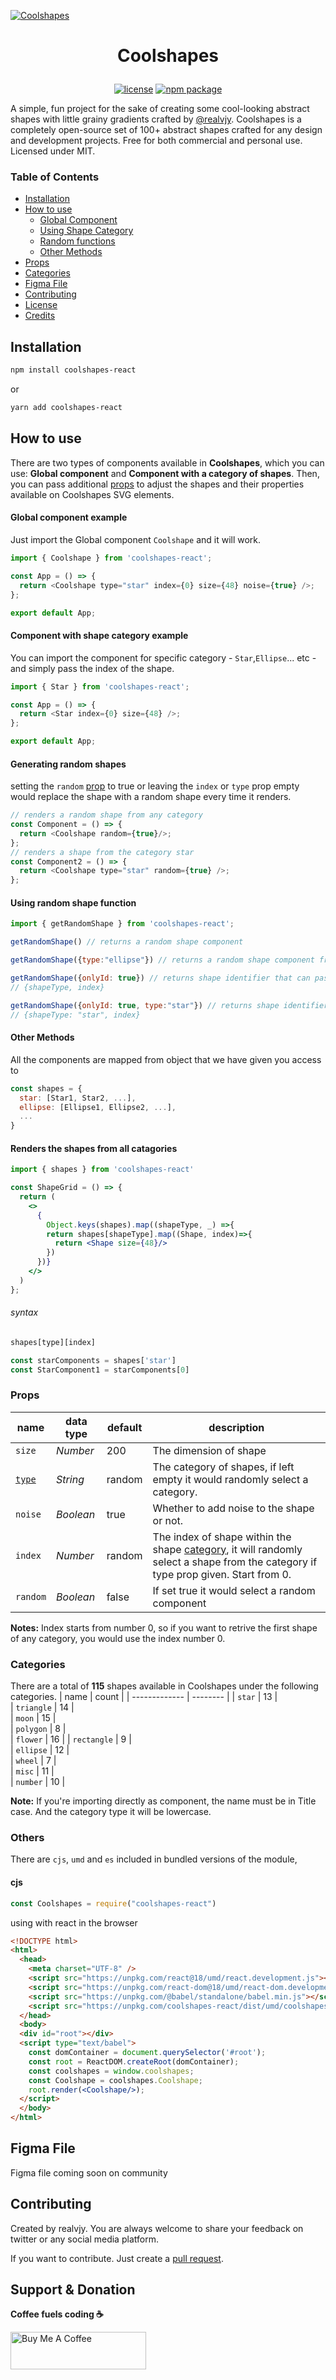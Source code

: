 [![Coolshapes](https://coolshap.es/react-preview.jpg)](https://coolshap.es)
# <p align=center>Coolshapes</p>
<p align="center">
  <a href="https://github.com/realvjy/coolshapes-react/blob/main/LICENSE"><img src="https://img.shields.io/npm/l/coolshapes-react" alt="license"></a>
  <a href="https://www.npmjs.com/package/coolshapes-react"><img src="https://img.shields.io/npm/v/coolshapes-react" alt="npm package"></a>

</p>

A simple, fun project for the sake of creating some cool-looking abstract shapes with little grainy gradients crafted by [@realvjy](https://x.com/realvjy). Coolshapes is a completely open-source set of 100+ abstract shapes crafted for any design and development projects. Free for both commercial and personal use. Licensed under MIT.



### Table of Contents
- [Installation](#installation)
- [How to use](#how-to-use)
  - [Global Component](#how-to-use)
  - [Using Shape Category](#component-with-shape-category-example)
  - [Random functions](#using-random-shape-function)
  - [Other Methods](#other-method)
- [Props](#props)
- [Categories](#categories)
- [Figma File](#figma-file)
- [Contributing](#contributing)
- [License](https://github.com/realvjy/coolshapes-react?tab=MIT-1-ov-file)
- [Credits](#credits)


## Installation


```sh
npm install coolshapes-react
```

or

```sh
yarn add coolshapes-react
```

## How to use

There are two types of components available in **Coolshapes**, which you can use: **Global component** and **Component with a category of shapes**. Then, you can pass additional [props](#props) to adjust the shapes and their properties available on Coolshapes SVG elements.

#### Global component example
Just import the Global component `Coolshape` and it will work.

```js
import { Coolshape } from 'coolshapes-react';

const App = () => {
  return <Coolshape type="star" index={0} size={48} noise={true} />;
};

export default App;
```

#### Component with shape category example
You can import the component for specific category - `Star`,`Ellipse`... etc - and simply pass the index of the shape.
```js
import { Star } from 'coolshapes-react';

const App = () => {
  return <Star index={0} size={48} />;
};

export default App;
```
#### Generating random shapes
 setting the `random` [prop](#props)  to true or leaving the `index` or `type` prop empty would replace the shape with a random shape every time it renders.
```js
// renders a random shape from any category
const Component = () => {
  return <Coolshape random={true}/>;
};
// renders a shape from the category star
const Component2 = () => {
  return <Coolshape type="star" random={true} />;
};
```

#### Using random shape function
```js
import { getRandomShape } from 'coolshapes-react';
```
```js
getRandomShape() // returns a random shape component
```
```js
getRandomShape({type:"ellipse"}) // returns a random shape component from the category ellipse
```
```js
getRandomShape({onlyId: true}) // returns shape identifier that can passed as props to the shape component
// {shapeType, index}
```
```js
getRandomShape({onlyId: true, type:"star"}) // returns shape identifier that can passed as props to the shape component
// {shapeType: "star", index}
```

#### Other Methods
All the components are mapped from object that we have given you access to

```js
const shapes = {
  star: [Star1, Star2, ...],
  ellipse: [Ellipse1, Ellipse2, ...],
  ...
}
```

#### Renders the shapes from all catagories
```jsx
import { shapes } from 'coolshapes-react'

const ShapeGrid = () => {
  return (
    <>
      { 
        Object.keys(shapes).map((shapeType, _) =>{
        return shapes[shapeType].map((Shape, index)=>{
          return <Shape size={48}/>
        })
      })}
    </>
  )
};

```
###### syntax
```js
shapes[type][index]
```
```js
const starComponents = shapes['star']
const StarComponent1 = starComponents[0]
```

### Props

| name          | data type | default       | description   |
| ------------- | --------  | ------------- | ------------- |
| `size`        | _Number_  | 200           | The dimension of shape   |
| [`type`](#categories)        | _String_  | random        | The category of shapes, if left empty it would randomly select a category. |
| `noise`       | _Boolean_ | true          | Whether to add noise to the shape or not. |
| `index`       | _Number_  | random        | The index of shape within the shape [category](#categories), it will randomly select a shape from the category if type prop given. Start from 0.  |
| `random`     | _Boolean_ | false          | If set true it would select a random component |

**Notes:**
Index starts from number 0, so if you want to retrive the first shape of any category, you would use the index number 0.

### Categories
There are a total of **115** shapes available in Coolshapes under the following categories.
| name          | count     |
| ------------- | --------  |
| `star`        | 13        |  
| `triangle`    | 14        |  
| `moon`        | 15        |  
| `polygon`     | 8         |  
| `flower`      | 16        |
| `rectangle`   | 9         |  
| `ellipse`     | 12        |  
| `wheel`       | 7         |  
| `misc`        | 11        |  
| `number`      | 10        |  

**Note:** If you're importing directly as component, the name must be in Title case. And the category type it will be lowercase.



### Others
There are `cjs`, `umd` and `es` included in bundled versions of the module,

#### cjs

```js
const Coolshapes = require("coolshapes-react")
```
using with react in the browser

```html
<!DOCTYPE html>
<html>
  <head>
    <meta charset="UTF-8" />
    <script src="https://unpkg.com/react@18/umd/react.development.js"></script>
    <script src="https://unpkg.com/react-dom@18/umd/react-dom.development.js"></script>
    <script src="https://unpkg.com/@babel/standalone/babel.min.js"></script>
    <script src="https://unpkg.com/coolshapes-react/dist/umd/coolshapes.js"></script>
  </head>
  <body>
  <div id="root"></div>
  <script type="text/babel">
    const domContainer = document.querySelector('#root');
    const root = ReactDOM.createRoot(domContainer);
    const coolshapes = window.coolshapes;
    const Coolshape = coolshapes.Coolshape;
    root.render(<Coolshape/>);
  </script>
  </body>
</html>
```
## Figma File
Figma file coming soon on community

## Contributing
Created by realvjy. You are always welcome to share your feedback on twitter or any social media platform.

If you want to contribute. Just create a [pull request](https://github.com/realvjy/coolshapes-react/pulls).

## Support & Donation

**Coffee fuels coding ☕️**

<a href="https://www.buymeacoffee.com/realvjy" target="_blank"><img src="https://cdn.buymeacoffee.com/buttons/v2/default-yellow.png" alt="Buy Me A Coffee" style="height: 60px !important;width: 217px !important;" ></a>